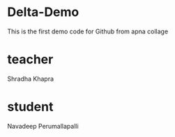 # Delta-Demo
This is the first demo code for Github from apna collage

# teacher
Shradha Khapra

# student
Navadeep Perumallapalli